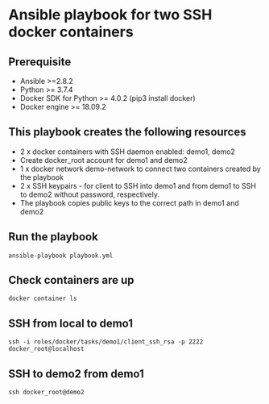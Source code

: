 # Ansible playbook for two SSH docker containers

## Prerequisite
- Ansible >=2.8.2
- Python >= 3.7.4
- Docker SDK for Python >= 4.0.2 (pip3 install docker)
- Docker engine >= 18.09.2

## This playbook creates the following resources
- 2 x docker containers with SSH daemon enabled: demo1, demo2
- Create docker_root account for demo1 and demo2
- 1 x docker network demo-network to connect two containers created by the playbook
- 2 x SSH keypairs - for client to SSH into demo1 and from demo1 to SSH to demo2 without password, respectively.
- The playbook copies public keys to the correct path in demo1 and demo2

## Run the playbook

```
ansible-playbook playbook.yml
```

## Check containers are up
```
docker container ls
```

## SSH from local to demo1
```
ssh -i roles/docker/tasks/demo1/client_ssh_rsa -p 2222 docker_root@localhost
```

## SSH to demo2 from demo1
```
ssh docker_root@demo2
```
